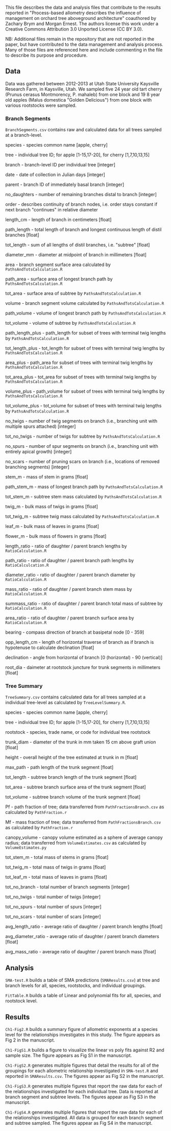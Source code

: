 This file describes the data and analysis files that contribute to the results
reported in "Process-based allometry describes the influence of management on
orchard tree aboveground architecture" coauthored by Zachary Brym and
Morgan Ernest. The authors license this work under a Creative Commons Attribution 3.0 Unported License (CC BY 3.0).

NB: Additional files remain in the repository that are not reported in the 
paper, but have contributed to the data management and analysis process. Many of
those files are referenced here and include commenting in the file to describe
its purpose and procedure.

## Data

Data was gathered between 2012-2013 at Utah State University Kaysville Research 
Farm, in Kaysville, Utah. We sampled five 24 year old tart cherry (Prunus 
cerasus Montmorency, P. mahaleb) from one block and 19 8 year old apples (Malus
domestica "Golden Delicious") from one block with various rootstocks were
sampled.

### Branch Segments 

`BranchSegments.csv` contains raw and calculated data for all trees
sampled at a branch-level.

species - species common name [apple, cherry]

tree - individual tree ID; for apple [1-15,17-20], for cherry [1,7,10,13,15]

branch - branch-level ID per individual tree [integer]

date - date of collection in Julian days [integer]

parent - branch ID of immediately basal branch [integer]

no_daughters - number of remaining branches distal to branch [integer]

order - describes continuity of branch nodes, i.e. order stays constant if next branch "continues" in relative diameter

length_cm - length of branch in centimeters [float]

path_length - total length of branch and longest continuous length of distil branches [float]

tot_length - sum of all lengths of distil branches, i.e. "subtree" [float]

diameter_mm - diameter at midpoint of branch in millimeters [float]

area - branch segment surface area calculated by `PathsAndTotsCalculation.R`

path_area - surface area of longest branch path by `PathsAndTotsCalculation.R`

tot_area - surface area of subtree by `PathsAndTotsCalculation.R`

volume - branch segment volume calculated by `PathsAndTotsCalculation.R`

path_volume - volume of longest branch path by `PathsAndTotsCalculation.R`

tot_volume - volume of subtree by `PathsAndTotsCalculation.R`

path_length_plus - path_length for subset of trees with terminal twig lengths by `PathsAndTotsCalculation.R`

tot_length_plus - tot_length for subset of trees with terminal twig lengths by `PathsAndTotsCalculation.R`

area_plus - path_area for subset of trees with terminal twig lengths by `PathsAndTotsCalculation.R`

tot_area_plus - tot_area for subset of trees with terminal twig lengths by `PathsAndTotsCalculation.R`

volume_plus - path_volume for subset of trees with terminal twig lengths by `PathsAndTotsCalculation.R`

tot_volume_plus - tot_volume for subset of trees with terminal twig lengths by `PathsAndTotsCalculation.R`

no_twigs - number of twig segments on branch (i.e., branching unit with multiple spurs attached) [integer]

tot_no_twigs - number of twigs for subtree by `PathsAndTotsCalculation.R`

no_spurs - number of spur segments on branch (i.e., branching unit with entirely apical growth) [integer]

no_scars - number of pruning scars on branch (i.e., locations of removed branching segments) [integer]

stem_m - mass of stem in grams [float]

path_stem_m - mass of longest branch path by `PathsAndTotsCalculation.R`

tot_stem_m - subtree stem mass calculated by `PathsAndTotsCalculation.R`

twig_m - bulk mass of twigs in grams [float]

tot_twig_m - subtree twig mass calculated by `PathsAndTotsCalculation.R`

leaf_m - bulk mass of leaves in grams [float]

flower_m - bulk mass of flowers in grams [float]

length_ratio - ratio of daughter / parent branch lengths by `RatioCalculation.R`

path_ratio - ratio of daughter / parent branch path lengths by `RatioCalculcation.R`

diameter_ratio - ratio of daughter / parent branch diameter by `RatioCalculation.R`

mass_ratio - ratio of daughter / parent branch stem mass by `RatioCalculation.R`

summass_ratio - ratio of daughter / parent branch total mass of subtree by `RatioCalculation.R`

area_ratio - ratio of daughter / parent branch surface area by `RatioCalculation.R`

bearing - compass direction of branch at basipetal node [0 - 359]

opp_length_cm - length of horizontal traverse of branch as if branch is hypotenuse to calculate declination [float]

declination - angle from horizontal of branch [0 (horizontal) - 90 (vertical)]

root_dia - daimeter at rootstock juncture for trunk segments in millimeters [float]

### Tree Summary

`TreeSummary.csv` contains calculated data for all trees sampled at a individual 
tree-level as calculated by `TreeLevelSummary.R`.

species - species common name [apple, cherry]

tree - individual tree ID; for apple [1-15,17-20], for cherry [1,7,10,13,15]

rootstock - species, trade name, or code for individual tree rootstock

trunk_diam - diameter of the trunk in mm taken 15 cm above graft union [float]

height - overall height of the tree estimated at trunk in m [float]

max_path - path length of the trunk segment [float]

tot_length - subtree branch length of the trunk segment [float]

tot_area - subtree branch surface area of the trunk segment [float]

tot_volume - subtree branch volume of the trunk segment [float] 

Pf - path fraction of tree; data transferred from `PathFractionsBranch.csv` as calculated by `PathFraction.r`

Mf - mass fraction of tree; data transferred from `PathFractionsBranch.csv` as calculated by `PathFraction.r`

canopy_volume - canopy volume estimated as a sphere of average canopy radius; data transferred from `VolumeEstimates.csv` as calculated by `VolumeEstimates.py`

tot_stem_m - total mass of stems in grams [float]

tot_twig_m - total mass of twigs in grams [float]

tot_leaf_m - total mass of leaves in grams [float]

tot_no_branch - total number of branch segments [integer]

tot_no_twigs - total number of twigs [integer]

tot_no_spurs - total number of spurs [integer]

tot_no_scars - total number of scars [integer]

avg_length_ratio - average ratio of daughter / parent branch lengths [float]

avg_diameter_ratio - average ratio of daughter / parent branch diameters [float]

avg_mass_ratio - average ratio of daughter / parent branch mass [float]

## Analysis

`SMA-test.R` builds a table of SMA predictions (`SMAResults.csv`) at tree and
branch levels for all, species, rootstocks, and individual groupings.

`FitTable.R` builds a table of Linear and polynomial fits for all, species, and rootstock level.

## Results

`Ch1-Fig2.R` builds a summary figure of allometric exponents at a species
level for the relationships investigates in this study. The figure appears 
as Fig 2 in the manuscript.

`Ch1-FigS1.R` builds a figure to visualize the linear vs poly fits against R2 and sample size. The figure appears as Fig S1 in the manuscript.

`Ch1-FigS2.R` generates multiple figures that detail the results for all of the 
groupings for each allometric relationship investigated in `SMA-test.R` and 
reported in `SMAResults.csv`. The figures appear as Fig S2 in the manuscript.

`Ch1-FigS3.R` generates multiple figures that report the raw data for each of 
the relationships investigated for each individual tree. Data is reported at 
branch segment and subtree levels. The figures appear as Fig S3 in the 
manuscript.

`Ch1-FigS4.R` generates multiple figures that report the raw data for each of
the relationships investigated. All data is grouped for each branch segment
and subtree sampled. The figures appear as Fig S4 in the manuscript.